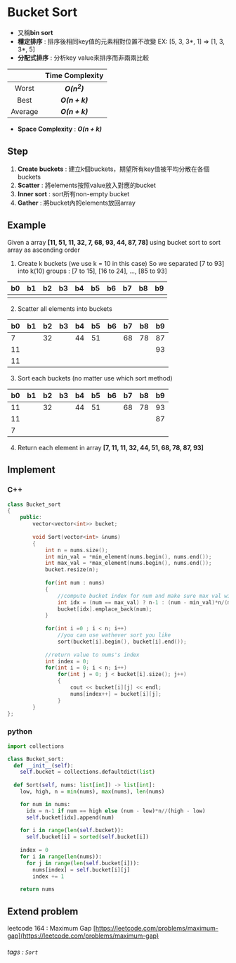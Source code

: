 # Bucket Sort
- 又稱**bin sort**
- **穩定排序** : 排序後相同key值的元素相對位置不改變
  EX: [5, 3, 3*, 1] => [1, 3, 3*, 5]
- **分配式排序** : 分析key value來排序而非兩兩比較

|         | Time Complexity  |
|:-------:|:----------------:|
|  Worst  |  ***O($n^2$)***  |
|  Best   | ***O($n + k$)*** |
| Average | ***O($n + k$)*** |

- **Space Complexity** : ***O($n + k$)***

## Step
1. **Create buckets** : 建立k個buckets，期望所有key值被平均分散在各個buckets
2. **Scatter** : 將elements按照value放入對應的bucket
3. **Inner sort** : sort所有non-empty bucket
4. **Gather** : 將bucket內的elements放回array

## Example
Given a array **[11, 51, 11, 32, 7, 68, 93, 44, 87, 78]** using bucket sort to sort array as ascending order

1. Create k buckets (we use k = 10 in this case)
   So we separated [7 to 93] into k(10) groups : 
   [7 to 15], [16 to 24], ..., [85 to 93]

| b0   | b1   | b2   | b3  | b4  | b5  | b6  | b7  | b8  | b9  |
| ---- | ---- | ---- | --- | --- | --- | --- | --- | --- | --- |
|      |      |      |     |     |     |     |     |     |     |

2. Scatter all elements into buckets

| b0   | b1   | b2   | b3  | b4  | b5  | b6  | b7  | b8  | b9  |
| ---- | ---- | ---- | --- | --- | --- | --- | --- | --- | --- |
| 7    |      | 32   |     | 44  | 51  |     | 68  | 78  | 87  |
| 11   |      |      |     |     |     |     |     |     | 93  |
| 11   |      |      |     |     |     |     |     |     |     |

3. Sort each buckets (no matter use which sort method)

| b0   | b1   | b2   | b3  | b4  | b5  | b6  | b7  | b8  | b9  |
| ---- | ---- | ---- | --- | --- | --- | --- | --- | --- | --- |
| 11   |      | 32   |     | 44  | 51  |     | 68  | 78  | 93  |
| 11   |      |      |     |     |     |     |     |     | 87  |
| 7    |      |      |     |     |     |     |     |     |     |

4. Return each element in array
   **[7, 11, 11, 32, 44, 51, 68, 78, 87, 93]**

## Implement
### C++
```cpp
class Bucket_sort
{
    public:
        vector<vector<int>> bucket;
        
        void Sort(vector<int> &nums)
        {
            int n = nums.size();
            int min_val = *min_element(nums.begin(), nums.end());
            int max_val = *max_element(nums.begin(), nums.end());
            bucket.resize(n);
            
            for(int num : nums)
            {
                //compute bucket index for num and make sure max val will be in last bucket
                int idx = (num == max_val) ? n-1 : (num - min_val)*n/(max_val - min_val);
                bucket[idx].emplace_back(num);
            }
            
            for(int i =0 ; i < n; i++)
                //you can use wathever sort you like
                sort(bucket[i].begin(), bucket[i].end());
            
            //return value to nums's index
            int index = 0;
            for(int i = 0; i < n; i++)
                for(int j = 0; j < bucket[i].size(); j++)
                {
                    cout << bucket[i][j] << endl;
                    nums[index++] = bucket[i][j];
                }
        }
};
```

### python
```python
import collections

class Bucket_sort:
  def __init__(self):
    self.bucket = collections.defaultdict(list)
  
  def Sort(self, nums: list[int]) -> list[int]:
    low, high, n = min(nums), max(nums), len(nums)

    for num in nums:
      idx = n-1 if num == high else (num - low)*n//(high - low)
      self.bucket[idx].append(num)
    
    for i in range(len(self.bucket)):
      self.bucket[i] = sorted(self.bucket[i])
    
    index = 0
    for i in range(len(nums)):
      for j in range(len(self.bucket[i])):
        nums[index] = self.bucket[i][j]
        index += 1
    
    return nums
```

## Extend problem
leetcode 164 : Maximum Gap
[https://leetcode.com/problems/maximum-gap](https://leetcode.com/problems/maximum-gap)

###### tags : `Sort`
